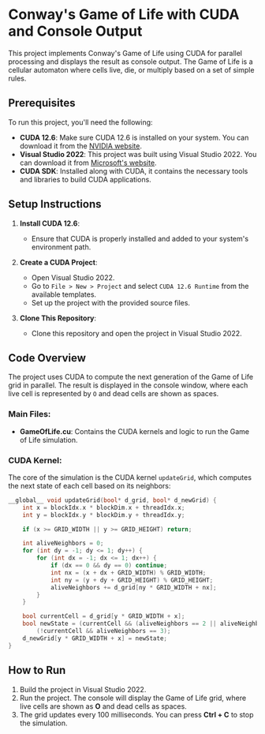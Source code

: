 # Conway's Game of Life with CUDA and Console Output

This project implements Conway's Game of Life using CUDA for parallel processing and displays the result as console output. The Game of Life is a cellular automaton where cells live, die, or multiply based on a set of simple rules.

## Prerequisites

To run this project, you'll need the following:

- **CUDA 12.6**: Make sure CUDA 12.6 is installed on your system. You can download it from the [NVIDIA website](https://developer.nvidia.com/cuda-downloads).
- **Visual Studio 2022**: This project was built using Visual Studio 2022. You can download it from [Microsoft's website](https://visualstudio.microsoft.com/).
- **CUDA SDK**: Installed along with CUDA, it contains the necessary tools and libraries to build CUDA applications.

## Setup Instructions

1. **Install CUDA 12.6**:
   - Ensure that CUDA is properly installed and added to your system's environment path.

2. **Create a CUDA Project**:
   - Open Visual Studio 2022.
   - Go to `File > New > Project` and select `CUDA 12.6 Runtime` from the available templates.
   - Set up the project with the provided source files.

3. **Clone This Repository**:
   - Clone this repository and open the project in Visual Studio 2022.

## Code Overview

The project uses CUDA to compute the next generation of the Game of Life grid in parallel. The result is displayed in the console window, where each live cell is represented by `O` and dead cells are shown as spaces.

### Main Files:
- **GameOfLife.cu**: Contains the CUDA kernels and logic to run the Game of Life simulation.

### CUDA Kernel:
The core of the simulation is the CUDA kernel `updateGrid`, which computes the next state of each cell based on its neighbors:

```cpp
__global__ void updateGrid(bool* d_grid, bool* d_newGrid) {
    int x = blockIdx.x * blockDim.x + threadIdx.x;
    int y = blockIdx.y * blockDim.y + threadIdx.y;

    if (x >= GRID_WIDTH || y >= GRID_HEIGHT) return;

    int aliveNeighbors = 0;
    for (int dy = -1; dy <= 1; dy++) {
        for (int dx = -1; dx <= 1; dx++) {
            if (dx == 0 && dy == 0) continue;
            int nx = (x + dx + GRID_WIDTH) % GRID_WIDTH;
            int ny = (y + dy + GRID_HEIGHT) % GRID_HEIGHT;
            aliveNeighbors += d_grid[ny * GRID_WIDTH + nx];
        }
    }

    bool currentCell = d_grid[y * GRID_WIDTH + x];
    bool newState = (currentCell && (aliveNeighbors == 2 || aliveNeighbors == 3)) ||
        (!currentCell && aliveNeighbors == 3);
    d_newGrid[y * GRID_WIDTH + x] = newState;
}
```
## How to Run

1. Build the project in Visual Studio 2022. 
2. Run the project. The console will display the Game of Life grid, where live cells are shown as **O** and dead cells as spaces.
3. The grid updates every 100 milliseconds. You can press **Ctrl + C** to stop the simulation.
